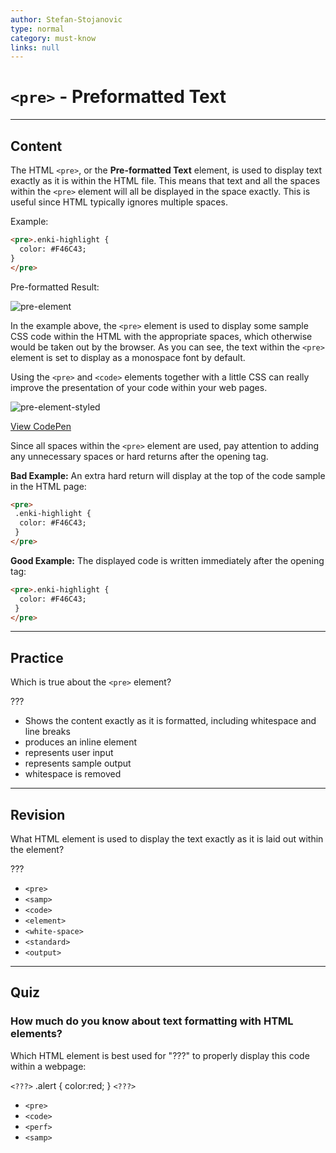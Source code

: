 ```yaml
---
author: Stefan-Stojanovic
type: normal
category: must-know
links: null
---
```


# `<pre>` - Preformatted Text


---

## Content

The HTML `<pre>`, or the **Pre-formatted Text** element, is used to display text exactly as it is within the HTML file. This means that text and all the spaces within the `<pre>` element will all be displayed in the space exactly. This is useful since HTML typically ignores multiple spaces.

Example:

```html
<pre>.enki-highlight {
  color: #F46C43;
}
</pre>
```

Pre-formatted Result:

![pre-element](https://img.enkipro.com/4b54f660c493f84a2b2557c61d972f48.png)

In the example above, the `<pre>` element is used to display some sample CSS code within the HTML with the appropriate spaces, which otherwise would be taken out by the browser. As you can see, the text within the `<pre>` element is set to display as a monospace font by default.

Using the `<pre>` and `<code>` elements together with a little CSS can really improve the presentation of your code within your web pages.

![pre-element-styled](https://img.enkipro.com/232862f010f17b9b13eacb9a80ffe676.png)

[View CodePen](https://codepen.io/enkidevs/pen/BVqPgZ)

Since all spaces within the `<pre>` element are used, pay attention to adding any unnecessary spaces or hard returns after the opening tag.

**Bad Example:** An extra hard return will display at the top of the code sample in the HTML page:

```html
<pre>
 .enki-highlight {
  color: #F46C43;
 }
</pre>
```

**Good Example:** The displayed code is written immediately after the opening tag:

```html
<pre>.enki-highlight {
  color: #F46C43;
 }
</pre>
```


---

## Practice

Which is true about the `<pre>` element?

???

* Shows the content exactly as it is formatted, including whitespace and line breaks
* produces an inline element
* represents user input
* represents sample output
* whitespace is removed


---

## Revision

What HTML element is used to display the text exactly as it is laid out within the element?

???

* `<pre>`
* `<samp>`
* `<code>`
* `<element>`
* `<white-space>`
* `<standard>`
* `<output>`


---

## Quiz

### How much do you know about text formatting with HTML elements?


Which HTML element is best used for "???" to properly display this code within a webpage:

`<???>`
.alert {
  color:red;
}
`<???>`

* `<pre>`
* `<code>`
* `<perf>`
* `<samp>`
